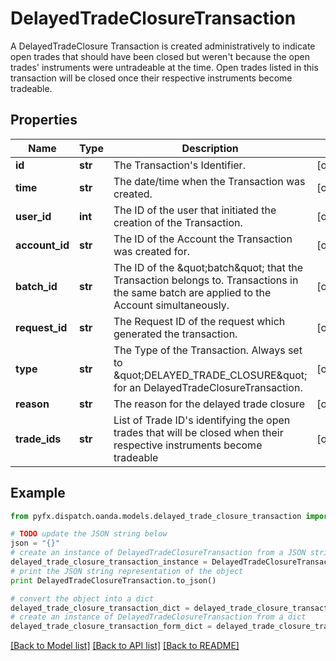 # DelayedTradeClosureTransaction

A DelayedTradeClosure Transaction is created administratively to indicate open trades that should have been closed but weren't because the open trades' instruments were untradeable at the time. Open trades listed in this transaction will be closed once their respective instruments become tradeable.

## Properties
Name | Type | Description | Notes
------------ | ------------- | ------------- | -------------
**id** | **str** | The Transaction&#39;s Identifier. | [optional] 
**time** | **str** | The date/time when the Transaction was created. | [optional] 
**user_id** | **int** | The ID of the user that initiated the creation of the Transaction. | [optional] 
**account_id** | **str** | The ID of the Account the Transaction was created for. | [optional] 
**batch_id** | **str** | The ID of the \&quot;batch\&quot; that the Transaction belongs to. Transactions in the same batch are applied to the Account simultaneously. | [optional] 
**request_id** | **str** | The Request ID of the request which generated the transaction. | [optional] 
**type** | **str** | The Type of the Transaction. Always set to \&quot;DELAYED_TRADE_CLOSURE\&quot; for an DelayedTradeClosureTransaction. | [optional] 
**reason** | **str** | The reason for the delayed trade closure | [optional] 
**trade_ids** | **str** | List of Trade ID&#39;s identifying the open trades that will be closed when their respective instruments become tradeable | [optional] 

## Example

```python
from pyfx.dispatch.oanda.models.delayed_trade_closure_transaction import DelayedTradeClosureTransaction

# TODO update the JSON string below
json = "{}"
# create an instance of DelayedTradeClosureTransaction from a JSON string
delayed_trade_closure_transaction_instance = DelayedTradeClosureTransaction.from_json(json)
# print the JSON string representation of the object
print DelayedTradeClosureTransaction.to_json()

# convert the object into a dict
delayed_trade_closure_transaction_dict = delayed_trade_closure_transaction_instance.to_dict()
# create an instance of DelayedTradeClosureTransaction from a dict
delayed_trade_closure_transaction_form_dict = delayed_trade_closure_transaction.from_dict(delayed_trade_closure_transaction_dict)
```
[[Back to Model list]](../README.md#documentation-for-models) [[Back to API list]](../README.md#documentation-for-api-endpoints) [[Back to README]](../README.md)


